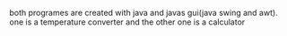 both programes are created with java and javas gui(java swing and awt). 
one is a temperature converter and the other one is a calculator
